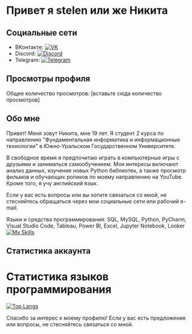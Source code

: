# Привет я stelen или же Никита
## Социальные сети

- ВКонтакте: [![VK](icons/vk_icon.png)](https://vk.com/nekituss)
- Discord: [![Discord](icons/discord_icon.png)](discordapp.com/users/541183828413382676)
- Telegram: [![Telegram](icons/telegram_icon.png)](https://t.me/stelen11)

## Просмотры профиля

Общее количество просмотров: [вставьте сюда количество просмотров]

## Обо мне

Привет! Меня зовут Никита, мне 19 лет. Я студент 2 курса по направлению "Фундаментальная информатика и информационные технологии" в Южно-Уральском Государственном Университете.

В свободное время я предпочитаю играть в компьютерные игры с друзьями и заниматься самообучением. Мои интересы включают анализ данных, изучение новых Python библиотек, а также просмотр фильмов и обучающих роликов по моему направлению на YouTube. Кроме того, я учу английский язык.

Если у вас есть вопросы или вы хотите связаться со мной, не стесняйтесь обращаться через мои социальные сети или рабочий e-mail.

Языки и средства программирования:
SQL, MySQL, Python, PyCharm, Visual Studio Code, Tableau, Power BI, Excel, Jupyter Notebook, Looker
[![My Skills](https://skillicons.dev/icons?i=mysql,py,vscode)](https://skillicons.dev)
## Статистика аккаунта

# Статистика языков программирования

[![Top Langs](https://github-readme-stats.vercel.app/api/top-langs/?username=stelen1104&layout=compact)](https://github.com/anuraghazra/github-readme-stats)

Спасибо за интерес к моему профилю! Если у вас есть предложения или вопросы, не стесняйтесь связаться со мной.
